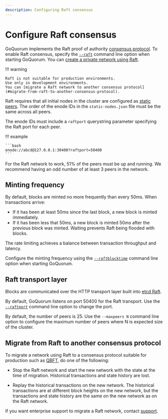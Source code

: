 ```yaml
---
description: Configuring Raft consensus
---
```


# Configure Raft consensus

GoQuorum implements the Raft proof of authority [consensus protocol](../../../concepts/consensus/index.md).
To enable Raft consensus, specify the [`--raft`](../../../reference/cli-syntax.md#raft) command line option when starting GoQuorum.
You can [create a private network using Raft](../../../tutorials/private-network/create-a-raft-network.md).

!!! warning

    Raft is not suitable for production environments.
    Use only in development environments.
    You can [migrate a Raft network to another consensus protocol](#migrate-from-raft-to-another-consensus-protocol).

Raft requires that all initial nodes in the cluster are configured as
[static peers](https://github.com/ethereum/go-ethereum/wiki/connecting-to-the-network#static-nodes).
The order of the enode IDs in the `static-nodes.json` file must be the same across all peers.

The enode IDs must include a `raftport` querystring parameter specifying the Raft port for each peer.

!!! example

    ```bash
    enode://abcd@127.0.0.1:30400?raftport=50400
    ```

For the Raft network to work, 51% of the peers must be up and running.
We recommend having an odd number of at least 3 peers in the network.

## Minting frequency

By default, blocks are minted no more frequently than every 50ms. When transactions arrive:

* If it has been at least 50ms since the last block, a new block is minted immediately.
* If it has been less that 50ms, a new block is minted 50ms after the previous block was minted. Waiting
prevents Raft being flooded with blocks.

The rate limiting achieves a balance between transaction throughput and latency.

Configure the minting frequency using the [`--raftblocktime`](../../../reference/cli-syntax.md#raftblocktime)
command line option when starting GoQuorum.

## Raft transport layer

Blocks are communicated over the HTTP transport layer built into [etcd Raft](https://github.com/coreos/etcd).

By default, GoQuorum listens on port 50400 for the Raft transport. Use the
[`--raftport`](../../../reference/cli-syntax.md#raftport) command line option to change the port.

By default, the number of peers is 25. Use the `--maxpeers N` command line option to configure the
maximum number of peers where N is expected size of the cluster.

## Migrate from Raft to another consensus protocol

To migrate a network using Raft to a consensus protocol suitable for production such as [QBFT](qbft.md), do one of the
following:

* Stop the Raft network and start the new network with the state at the time of migration.
  Historical transactions and state history are lost.

* Replay the historical transactions on the new network.
  The historical transactions are at different block heights on the new network, but the transactions and state history
  are the same on the new network as on the Raft network.

If you want enterprise support to migrate a Raft network, contact [support](https://consensys.net/quorum/contact-us/).
